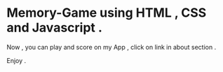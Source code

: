 # Memory-Game using HTML , CSS and Javascript .

Now , you can play and score on my App , click on link in about section .

Enjoy .
